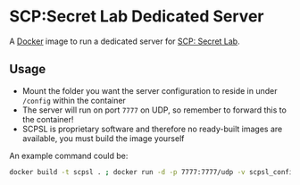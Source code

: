 # SCP:Secret Lab Dedicated Server

A [Docker](https://www.docker.com/) image to run a dedicated server for [SCP: Secret Lab](https://store.steampowered.com/app/700330/SCP_Secret_Laboratory/).

## Usage

- Mount the folder you want the server configuration to reside in under `/config` within the container
- The server will run on port `7777` on UDP, so remember to forward this to the container!
- SCPSL is proprietary software and therefore no ready-built images are available, you must build the image yourself

An example command could be:

```bash
docker build -t scpsl . ; docker run -d -p 7777:7777/udp -v scpsl_config:/config scpsl
```

